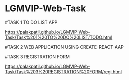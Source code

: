 # LGMVIP-Web-Task
#TASK 1 TO DO LIST APP

https://palakpatil.github.io/LGMVIP-Web-Task/Task%201%20TO%20DO%20LIST/TODO.html

#TASK 2 WEB APPLICATION USING CREATE-REACT-AAP

#TASK 3 REGISTRATION FORM

https://palakpatil.github.io/LGMVIP-Web-Task/Task%203%20REGISTRATION%20FORM/regi.html

